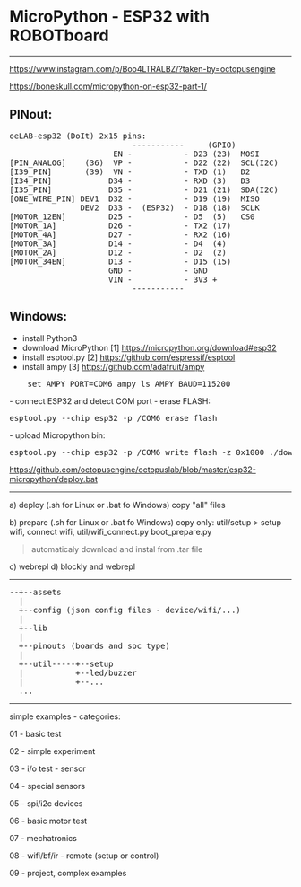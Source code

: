 # MicroPython - ESP32 with ROBOTboard

---
https://www.instagram.com/p/Boo4LTRALBZ/?taken-by=octopusengine

https://boneskull.com/micropython-on-esp32-part-1/


## PINout:
<pre>
oeLAB-esp32 (DoIt) 2x15 pins:                               [ROBOT Board]:::
                          -----------     (GPIO)
                      EN -           - D23 (23)  MOSI       [SPI_MOSI_PIN] 
[PIN_ANALOG]    (36)  VP -           - D22 (22)  SCL(I2C)   [I2C_SCL_PIN]
[I39_PIN]       (39)  VN -           - TXD (1)   D2
[I34_PIN]            D34 -           - RXD (3)   D3
[I35_PIN]            D35 -           - D21 (21)  SDA(I2C)   [I2C_SDA_PIN]
[ONE_WIRE_PIN] DEV1  D32 -           - D19 (19)  MISO       [SPI_MISO_PIN]
               DEV2  D33 -  (ESP32)  - D18 (18)  SCLK       [SPI_CLK_PIN]
[MOTOR_12EN]         D25 -           - D5  (5)   CS0        [SPI_CS0_PIN]
[MOTOR_1A]           D26 -           - TX2 (17)             [PIN_PWM1] /Servo1
[MOTOR_4A]           D27 -           - RX2 (16)             [PIN_PWM2] /Servo2
[MOTOR_3A]           D14 -           - D4  (4)              [PIN_PWM3] /Servo3
[MOTOR_2A]           D12 -           - D2  (2)              [BUILT_IN_LED]
[MOTOR_34EN]         D13 -           - D15 (15)             [WS_LED_PIN] //v1(13)     
                     GND -           - GND
                     VIN -           - 3V3 +
                          -----------
</pre>     



## Windows:
- install Python3 
- download MicroPython [1] https://micropython.org/download#esp32
- install esptool.py [2] https://github.com/espressif/esptool
- install ampy [3] https://github.com/adafruit/ampy <pre>
set AMPY_PORT=COM6
ampy ls
AMPY_BAUD=115200
</pre>
- connect ESP32 and detect COM port
- erase FLASH: <pre>esptool.py --chip esp32 -p /COM6 erase_flash</pre>
- upload Micropython bin: <pre>esptool.py --chip esp32 -p /COM6 write_flash -z 0x1000 ./down/esp32-20180821-v1.9.4-479-g828f771e3.bin</pre>

</pre>

https://github.com/octopusengine/octopuslab/blob/master/esp32-micropython/deploy.bat

---
a) deploy (.sh for Linux or .bat fo Windows) copy "all" files

b) prepare (.sh for Linux or .bat fo Windows) copy only:
 util/setup > setup wifi, connect wifi, 
 util/wifi_connect.py
 boot_prepare.py
 > automaticaly download and instal from .tar file

c) webrepl
d) blockly and webrepl

---



<pre>
--+--assets
  |
  +--config (json config files - device/wifi/...)
  |
  +--lib 
  |
  +--pinouts (boards and soc type)
  |
  +--util-----+--setup
  |           +--led/buzzer 
  |           +--...
  ...
</pre>


---
simple examples - categories:

01 - basic test

02 - simple experiment

03 - i/o test - sensor

04 - special sensors

05 - spi/i2c devices

06 - basic motor test

07 - mechatronics

08 - wifi/bf/ir - remote (setup or control)

09 - project, complex examples








